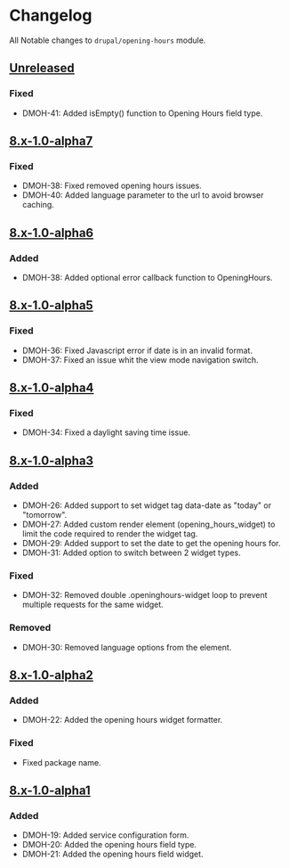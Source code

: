 # Changelog

All Notable changes to `drupal/opening-hours` module.

## [Unreleased]

### Fixed

* DMOH-41: Added isEmpty() function to Opening Hours field type.

## [8.x-1.0-alpha7]

### Fixed

* DMOH-38: Fixed removed opening hours issues.
* DMOH-40: Added language parameter to the url to avoid browser caching.

## [8.x-1.0-alpha6]

### Added
* DMOH-38: Added optional error callback function to OpeningHours. 

## [8.x-1.0-alpha5]

### Fixed

* DMOH-36: Fixed Javascript error if date is in an invalid format.
* DMOH-37: Fixed an issue whit the view mode navigation switch.

## [8.x-1.0-alpha4]

### Fixed

* DMOH-34: Fixed a daylight saving time issue.

## [8.x-1.0-alpha3]

### Added

* DMOH-26: Added support to set widget tag data-date as "today" or "tomorrow".
* DMOH-27: Added custom render element (opening_hours_widget) to limit the code
  required to render the widget tag.
* DMOH-29: Added support to set the date to get the opening hours for.
* DMOH-31: Added option to switch between 2 widget types.
  
### Fixed

* DMOH-32: Removed double .openinghours-widget loop to prevent multiple requests
for the same widget.

### Removed

* DMOH-30: Removed language options from the element.

## [8.x-1.0-alpha2]

### Added

* DMOH-22: Added the opening hours widget formatter.

### Fixed

* Fixed package name.

## [8.x-1.0-alpha1]

### Added

* DMOH-19: Added service configuration form.
* DMOH-20: Added the opening hours field type.
* DMOH-21: Added the opening hours field widget.

[8.x-1.0-alpha7]: https://github.com/StadGent/drupal_module_opening-hours/compare/8.x-1.0-alpha6...8.x-1.0-alpha7
[8.x-1.0-alpha6]: https://github.com/StadGent/drupal_module_opening-hours/compare/8.x-1.0-alpha5...8.x-1.0-alpha6
[8.x-1.0-alpha5]: https://github.com/StadGent/drupal_module_opening-hours/compare/8.x-1.0-alpha4...8.x-1.0-alpha5
[8.x-1.0-alpha4]: https://github.com/StadGent/drupal_module_opening-hours/compare/8.x-1.0-alpha3...8.x-1.0-alpha4
[8.x-1.0-alpha3]: https://github.com/StadGent/drupal_module_opening-hours/compare/8.x-1.0-alpha2...8.x-1.0-alpha3
[8.x-1.0-alpha2]: https://github.com/StadGent/drupal_module_opening-hours/compare/8.x-1.0-alpha1...8.x-1.0-alpha2
[8.x-1.0-alpha1]: https://github.com/StadGent/drupal_module_opening-hours/releases/tag/8.x-1.0-alpha1
[Unreleased]: https://github.com/StadGent/drupal_module_opening-hours/compare/master...develop
